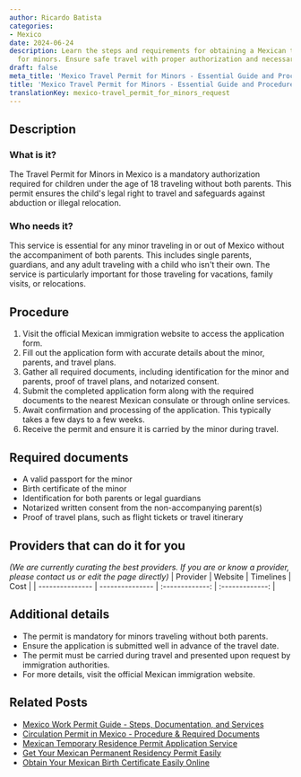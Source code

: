 ```yaml
---
author: Ricardo Batista
categories:
- Mexico
date: 2024-06-24
description: Learn the steps and requirements for obtaining a Mexican travel permit
  for minors. Ensure safe travel with proper authorization and necessary documents.
draft: false
meta_title: 'Mexico Travel Permit for Minors - Essential Guide and Procedure'
title: 'Mexico Travel Permit for Minors - Essential Guide and Procedure'
translationKey: mexico-travel_permit_for_minors_request
---
```



## Description
### What is it?
The Travel Permit for Minors in Mexico is a mandatory authorization required for children under the age of 18 traveling without both parents. This permit ensures the child's legal right to travel and safeguards against abduction or illegal relocation.

### Who needs it?
This service is essential for any minor traveling in or out of Mexico without the accompaniment of both parents. This includes single parents, guardians, and any adult traveling with a child who isn't their own. The service is particularly important for those traveling for vacations, family visits, or relocations.

## Procedure

1. Visit the official Mexican immigration website to access the application form.
2. Fill out the application form with accurate details about the minor, parents, and travel plans.
3. Gather all required documents, including identification for the minor and parents, proof of travel plans, and notarized consent.
4. Submit the completed application form along with the required documents to the nearest Mexican consulate or through online services.
5. Await confirmation and processing of the application. This typically takes a few days to a few weeks.
6. Receive the permit and ensure it is carried by the minor during travel.


## Required documents

- A valid passport for the minor
- Birth certificate of the minor
- Identification for both parents or legal guardians
- Notarized written consent from the non-accompanying parent(s)
- Proof of travel plans, such as flight tickets or travel itinerary


## Providers that can do it for you
_(We are currently curating the best providers. If you are or know a provider, please contact us or edit the page directly)_
| Provider        |     Website     |     Timelines    |       Cost      |
| --------------- | --------------- |  :-------------: | :-------------: |

## Additional details

- The permit is mandatory for minors traveling without both parents.
- Ensure the application is submitted well in advance of the travel date.
- The permit must be carried during travel and presented upon request by immigration authorities.
- For more details, visit the official Mexican immigration website.

## Related Posts

- [Mexico Work Permit Guide - Steps, Documentation, and Services](https://tramitit.com/english/guides/mexico/work_permit/)
- [Circulation Permit in Mexico - Procedure & Required Documents](https://tramitit.com/english/guides/mexico/circulation_permit/)
- [Mexican Temporary Residence Permit Application Service](https://tramitit.com/english/guides/mexico/temporary_residence_permit/)
- [Get Your Mexican Permanent Residency Permit Easily](https://tramitit.com/english/guides/mexico/permanent_residence_permit/)
- [Obtain Your Mexican Birth Certificate Easily Online](https://tramitit.com/english/guides/mexico/birth_certificate/)